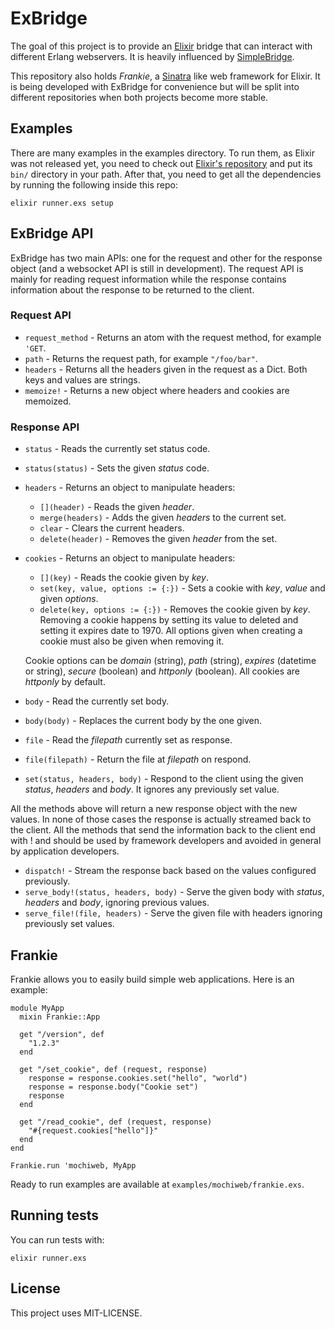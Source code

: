 # ExBridge

The goal of this project is to provide an [Elixir](https://github.com/josevalim/elixir) bridge that can interact with different Erlang webservers. It is heavily influenced by [SimpleBridge](https://github.com/nitrogen/simple_bridge).

This repository also holds *Frankie*, a [Sinatra](https://github.com/sinatra/sinatra) like web framework for Elixir. It is being developed with ExBridge for convenience but will be split into different repositories when both projects become more stable.

## Examples

There are many examples in the examples directory. To run them, as Elixir was not released yet, you need to check out [Elixir's repository](https://github.com/josevalim/elixir) and put its `bin/` directory in your path. After that, you need to get all the dependencies by running the following inside this repo:

    elixir runner.exs setup

## ExBridge API

ExBridge has two main APIs: one for the request and other for the response object (and a websocket API is still in development). The request API is mainly for reading request information while the response contains information about the response to be returned to the client.

### Request API

* `request_method` - Returns an atom with the request method, for example `'GET`.
* `path` - Returns the request path, for example `"/foo/bar"`.
* `headers` - Returns all the headers given in the request as a Dict. Both keys and values are strings.
* `memoize!` - Returns a new object where headers and cookies are memoized.

### Response API

* `status` - Reads the currently set status code.
* `status(status)` - Sets the given *status* code.

* `headers` - Returns an object to manipulate headers:
    * `[](header)` - Reads the given *header*.
    * `merge(headers)` - Adds the given *headers* to the current set.
    * `clear` - Clears the current headers.
    * `delete(header)` - Removes the given *header* from the set.

* `cookies` - Returns an object to manipulate headers:
    * `[](key)` - Reads the cookie given by *key*.
    * `set(key, value, options := {:})` - Sets a cookie with *key*, *value* and given *options*.
    * `delete(key, options := {:})` - Removes the cookie given by *key*. Removing a cookie happens by setting its value to deleted and setting it expires date to 1970. All options given when creating a cookie must also be given when removing it.

    Cookie options can be *domain* (string), *path* (string), *expires* (datetime or string), *secure* (boolean) and *httponly* (boolean). All cookies are *httponly* by default.

* `body` - Read the currently set body.
* `body(body)` - Replaces the current body by the one given.

* `file` - Read the *filepath* currently set as response.
* `file(filepath)` - Return the file at *filepath* on respond.

* `set(status, headers, body)` - Respond to the client using the given *status*, *headers* and *body*. It ignores any previously set value.

All the methods above will return a new response object with the new values. In none of those cases the response is actually streamed back to the client. All the methods that send the information back to the client end with ! and should be used by framework developers and avoided in general by application developers.

* `dispatch!` - Stream the response back based on the values configured previously.
* `serve_body!(status, headers, body)` - Serve the given body with *status*, *headers* and *body*, ignoring previous values.
* `serve_file!(file, headers)` - Serve the given file with headers ignoring previously set values.

## Frankie

Frankie allows you to easily build simple web applications. Here is an example:

    module MyApp
      mixin Frankie::App
    
      get "/version", def
        "1.2.3"
      end
      
      get "/set_cookie", def (request, response)
        response = response.cookies.set("hello", "world")
        response = response.body("Cookie set")
        response
      end
      
      get "/read_cookie", def (request, response)
        "#{request.cookies["hello"]}"
      end
    end
    
    Frankie.run 'mochiweb, MyApp

Ready to run examples are available at `examples/mochiweb/frankie.exs`.

## Running tests

You can run tests with:

    elixir runner.exs
    
## License

This project uses MIT-LICENSE.